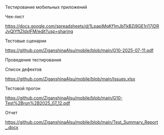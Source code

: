 Тестирование мобильных приложений

Чек-лист

https://docs.google.com/spreadsheets/d/1LpapiMqKf1mJbTkBZj9GE1ri17jDRJvQIYftZIdxlFM/edit?usp=sharing

Тестовые сценарии

https://github.com/ZiganshinaAlsu/mobile/blob/main/G10-2025-07-11.pdf

Проведение тестирования 

Список дефектов

https://github.com/ZiganshinaAlsu/mobile/blob/main/Issues.xlsx

Тестовой прогон

https://github.com/ZiganshinaAlsu/mobile/blob/main/G10-Test%2Brun%2B2025_07_12.pdf

Отчет

https://github.com/ZiganshinaAlsu/mobile/blob/main/Test_Summary_Report_.docx
